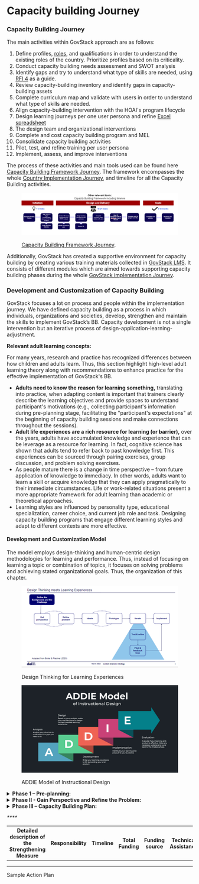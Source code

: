 # Capacity building Journey

### Capacity Building Journey&#x20;

The main activities within GovStack approach are as follows:&#x20;

1. Define profiles, [roles](https://gizonline.sharepoint.com/:w:/r/sites/ICTBuildingBlocks-CommondigitalSDGplatformwithguests/\_layouts/15/Doc.aspx?sourcedoc=%7B814A41FB-59BA-4851-99E6-D164CCCA77DE%7D\&file=Team%20profile%20skills%2C%20roles%20and%20responsibilities.docx\&action=default\&mobileredirect=true), and qualifications in order to understand the existing roles of the country. Prioritize profiles based on its criticality.&#x20;
2. Conduct capacity building needs assessment and SWOT analysis   &#x20;
3. Identify gaps and try to understand what type of skills are needed, using [RFI 4](https://gizonline.sharepoint.com/:p:/r/sites/ICTBuildingBlocks-CommondigitalSDGplatformwithguests/\_layouts/15/Doc.aspx?sourcedoc=%7B5E3EDC8E-BC41-478D-9FF7-F6A701D3D8E1%7D\&file=version0.7Country%20Engagement%20Journey.pptx\&action=edit\&mobileredirect=true\&cid=83986c72-9b1b-46c0-99b3-4b4a30a6c1f7) as a guide.&#x20;
4. Review capacity-building inventory and identify gaps in capacity-building assets &#x20;
5. Complete curriculum map and validate with users in order to understand what type of skills are needed.&#x20;
6. Align capacity-building intervention with the HOAI's program lifecycle    &#x20;
7. Design learning journeys per one user persona and refine [Excel spreadsheet](https://gizonline.sharepoint.com/:x:/r/sites/ICTBuildingBlocks-CommondigitalSDGplatformwithguests/\_layouts/15/Doc.aspx?sourcedoc=%7B3376623E-C009-4D74-81AB-75C54849E6CE%7D\&file=Capacity%20Building%20Framework.xlsx\&action=default\&mobileredirect=true) &#x20;
8. The design team and organizational interventions &#x20;
9. Complete and cost capacity building program and MEL &#x20;
10. Consolidate capacity building activities   &#x20;
11. Pilot, test, and refine training per user persona &#x20;
12. Implement, assess, and improve interventions&#x20;

The process of these activities and main tools used can be found here [Capacity Building Framework Journey](https://miro.com/app/board/uXjVPfe\_-C4=/). The framework encompasses the whole [Country Implementation Journey](https://gizonline.sharepoint.com/:p:/r/sites/ICTBuildingBlocks-CommondigitalSDGplatformwithguests/\_layouts/15/Doc.aspx?sourcedoc=%7B5E3EDC8E-BC41-478D-9FF7-F6A701D3D8E1%7D\&file=version0.7Country%20Engagement%20Journey.pptx\&action=edit\&mobileredirect=true\&cid=83986c72-9b1b-46c0-99b3-4b4a30a6c1f7), and timeline for all the Capacity Building activities.



<figure><img src="../../../.gitbook/assets/Capacity Building Framework (4).png" alt=""><figcaption><p> <a href="https://miro.com/app/board/uXjVPfe_-C4=/">Capacity Building Framework Journey</a>. </p></figcaption></figure>

Additionally, GovStack has created a supportive environment for capacity building by creating various training materials collected in [GovStack LMS](../govstack-learning-management-system/). It consists of different modules which are aimed towards supporting capacity building phases during the whole [GovStack implementation Journey](https://gizonline.sharepoint.com/:p:/r/sites/ICTBuildingBlocks-CommondigitalSDGplatformwithguests/\_layouts/15/Doc.aspx?sourcedoc=%7B5E3EDC8E-BC41-478D-9FF7-F6A701D3D8E1%7D\&file=version0.7Country%20Engagement%20Journey.pptx\&action=edit\&mobileredirect=true\&cid=83986c72-9b1b-46c0-99b3-4b4a30a6c1f7).

### Development and Customization of Capacity Building

GovStack focuses a lot on process and people within the implementation journey. We have defined capacity building as a process in which individuals, organizations and societies, develop, strengthen and maintain the skills to implement GovStack’s BB. Capacity development is not a single intervention but an iterative process of design-application-learning-adjustment.&#x20;

&#x20;**Relevant adult learning concepts:**&#x20;

For many years, research and practice has recognized differences between how children and adults learn. Thus, this section highlight high-level adult learning theory along with recommendations to enhance practice for the effective implementation of GovStack's BB. &#x20;

* **Adults need to know the reason for learning something,** translating into practice, when adapting content is important that trainers clearly describe the learning objectives and provide spaces to understand participant's motivations (e.g., collecting participant's information during pre-planning stage, facilitating the "participant's expectations" at the beginning of capacity building sessions and make connections throughout the sessions). &#x20;
* **Adult life experiences are a rich resource for learning (or barrier),** over the years, adults have accumulated knowledge and experience that can be leverage as a resource for learning. In fact, cognitive science has shown that adults tend to refer back to past knowledge first. This experiences can be sourced through pairing exercises, group discussion, and problem solving exercises. &#x20;
* As people mature there is a change in time perspective – from future application of knowledge to immediacy. In other words, adults want to learn a skill or acquire knowledge that they can apply pragmatically to their immediate circumstances. Life or work-related situations present a more appropriate framework for adult learning than academic or theoretical approaches. &#x20;
* Learning styles are influenced by personality type, educational specialization, career choice, and current job role and task. Designing capacity building programs that engage different learning styles and adapt to different contexts are more effective.&#x20;

#### Development and Customization Model&#x20;

The model employs design-thinking and human-centric design methodologies for learning and performance. Thus, instead of focusing on learning a topic or combination of topics, it focuses on solving problems and achieving stated organizational goals. Thus, the organization of this chapter.

<figure><img src="../../../.gitbook/assets/GetImage (1) (1).png" alt=""><figcaption><p>Design Thinking for Learning Experiences</p></figcaption></figure>

<figure><img src="../../../.gitbook/assets/GetImage (2).png" alt=""><figcaption><p>ADDIE Model of Instructional Design</p></figcaption></figure>

<details>

<summary><strong>Phase 1 –  Pre-planning:</strong>  </summary>

1. What is the concept you are exploring? Develop a capacity building framework that complements launching digital government services (GovStack/BB) as well helps to build digital competency/readiness among Government agencies.&#x20;
2. What is the challenge or opportunity this concept addresses?&#x20;
3. Which groups need to be involved in addressing the concept? (Stakeholder map)&#x20;

a. Who // What we know and what we need to know // Concerns and expectations // Desired impact // Motivation&#x20;

4\. Which groups are NOT impacted by it and how might they react? (Stakeholder map)

5\. Capacity building assessment&#x20;

</details>

<details>

<summary><strong>Phase II - Gain Perspective and Refine the Problem:</strong> </summary>

1.  _**Gap analysis and adaptation plan**_&#x20;

    *   Organizational context: &#x20;

        a. Goals, strategies and structure&#x20;

        b. History (recent success or failure)&#x20;
    * Internal Environment&#x20;
    * External Environment&#x20;
    *   Multi-level approach &#x20;

        a. Individual&#x20;

    &#x20;     b. Communities of practice (technical, intra-organization, etc.)&#x20;

    &#x20;     c. Stakeholder interaction

&#x20;            d. Enabling conditions&#x20;

_**2. Data Sources**_&#x20;

* Primary source (government documentation)&#x20;
* [UN e-Government](https://publicadministration.un.org/egovkb/en-us/) Knowledge base&#x20;
* World Bank [Country Diagnostics](https://www.worldbank.org/en/programs/all-africa-digital-transformation/country-diagnostics)&#x20;
* UNDP&#x20;
* Policy and strategy documents&#x20;

_**3. Data Gathering (Capacity building)**_ &#x20;

* UNDP - Digital government capability assessment&#x20;
* World Bank [Digital Government Readiness](https://openknowledge.worldbank.org/handle/10986/33674) document and [tutorial](https://olc.worldbank.org/content/unveiling-the-digital-government-readiness-assessment-toolkit)&#x20;
* United Nations [Public Administration Network](https://unpan.un.org/home)&#x20;
* [UNDP and ITU digital capacity](https://digital-capacity.org/)&#x20;
* Current assets&#x20;

_**4. Refine the problem (multi-stakeholder engagement)**_&#x20;

i. National Digital Strategy and National M\&E Plan&#x20;

* National Strategy and National M\&E Plan Is there a National Strategy related to the relevant use cases addressed by the Program or project(s)? Is there a National M\&E Plan linked to the National Strategy? &#x20;

ii. Goals and Objectives of the Program/Project(s) &#x20;

* Are the goals and objectives of the Program or project(s) in line with the National Strategy and are they time bound and measurable? &#x20;

iii. M\&E Indicators in the Program/Project(s) &#x20;

* Do indicators have clear definitions, data sources with baselines and targets? Were indicators selected in collaboration with national/international M\&E partners? Is indicator data linked with the National M\&E system? &#x20;

iv. Communication Plan and Transparency &#x20;

* Will data from the Program or project(s) be disseminated properly and will sensitive data remain confidential? &#x20;

v. Capacity Building Budget &#x20;

* Has the Program or project allocated sufficient financial resources for M\&E?&#x20;

</details>

<details>

<summary> <strong>Phase III – Capacity Building Plan:</strong> </summary>

1. _**Why Digital Transformation**_

a. Challenges and Opportunities&#x20;

b. Case studies&#x20;

c. Country approach (successful approach and lessons learned)&#x20;

d. Capacity building in a Digital government

&#x20;_2. **GovStack Life-cycle and competencies framework**  _ &#x20;

a. Governance and Strategy&#x20;

b. Digital Service Design & Delivery Standard&#x20;

c. Capacity Building

**Learner personas**&#x20;

* Leader: strategy blueprint GovStack implementation and Individual level (user profile "Top management")&#x20;
* Chief Information Officer (user profile "Top management/IT specialist")&#x20;
* Chief Technology Officer (user profile "Top management/IT specialist")&#x20;
* Project Manager (user profile "Middle management")&#x20;
* Domain Experts and architects  (user profile "IT specialist")&#x20;
* Service designers (user profile "Service design")&#x20;
* Change Management and Capacity Development (user profile "Trainers")&#x20;
* Finance (user profile "Middle management")&#x20;
* Citizen Engagement (user profile "Trainer")&#x20;
* Policy Makers (user profile "Policy maker")

d. Curriculum adaptation&#x20;

e. Action Plan. Find below an example&#x20;

f. Priority setting and action planning (multi-stakeholder exercise)&#x20;

g. Monitoring, Evaluation, and Learning&#x20;

_**3. Capacity building template:**  _ &#x20;

a. Background&#x20;

b. Learner persona&#x20;

c. Objectives&#x20;

d. Thematic focus&#x20;

e. Methodology&#x20;

f. Instructional Design&#x20;

g. Evaluation: Pre-training survey, after &#x20;

h. Agenda&#x20;

**4. **_**Implementation plan**_&#x20;

a. What, how and who&#x20;

b. Timeline and target dates&#x20;

c. Accountability&#x20;

d. Assumptions&#x20;

e. Budget&#x20;

f. Monitoring, Evaluation and Learning&#x20;

g. Risks&#x20;

The [training plan](https://gizonline.sharepoint.com/:w:/r/sites/ICTBuildingBlocks-CommondigitalSDGplatformwithguests/Freigegebene%20Dokumente/General/Country%20Engagement/Country%20Engagement%20Playbook/Templates/Training%20plan%20template.docx?d=wb3af34478fba47319ec60068220d86f6\&csf=1\&web=1\&e=Vvhe5b) as an important plan of the capacity building \
Different platforms and tools which can be used as a training platform&#x20;

[Different level of the trainings](https://gizonline.sharepoint.com/:b:/r/sites/ICTBuildingBlocks-CommondigitalSDGplatformwithguests/Freigegebene%20Dokumente/General/Country%20Engagement/Country%20Engagement%20Playbook/Standards%20and%20regulations/eGov%20Roles%20Catalog.pdf?csf=1\&web=1\&e=iC8fOA) (top/middle management, end users, service designers, technician who should know the BB)&#x20;

Implementation methodology and possible timeline (what kind of trainings are needed, who is responsible)

</details>

&#x20;_****_&#x20;

| Detailed description of the Strengthening Measure  | Responsibility  | Timeline  | Total Funding  | Funding source  | Technical Assistance  |
| -------------------------------------------------- | --------------- | --------- | -------------- | --------------- | --------------------- |
|                                                    |                 |           |                |                 |                       |
|                                                    |                 |           |                |                 |                       |
|                                                    |                 |           |                |                 |                       |

&#x20;                                                              Sample Action Plan

&#x20;

###
